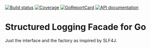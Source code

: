 
[![Build status][buildimage]][build] [![Coverage][codecovimage]][codecov] [![GoReportCard][cardimage]][card] [![API documentation][docsimage]][docs]

# Structured Logging Facade for Go

Just the interface and the factory as inspired by SLF4J.


[docs]: https://godoc.org/github.com/ventu-io/slf
[docsimage]: http://img.shields.io/badge/godoc-reference-blue.svg?style=flat

[build]: https://travis-ci.org/ventu-io/slf
[buildimage]: https://travis-ci.org/ventu-io/slf.svg?branch=master

[codecov]: https://codecov.io/github/ventu-io/slf?branch=master
[codecovimage]: https://codecov.io/github/ventu-io/slf/coverage.svg?branch=master

[card]: http://goreportcard.com/report/ventu-io/slf
[cardimage]: https://goreportcard.com/badge/github.com/ventu-io/slf

[license]: https://github.com/ventu-io/slf/blob/master/LICENSE
